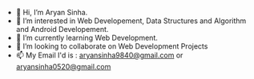 - 👋 Hi, I’m Aryan Sinha.
- 👀 I’m interested in Web Developement, Data Structures and Algorithm and Android Developement.
- 🌱 I’m currently learning Web Development.
- 💞️ I’m looking to collaborate on Web Development Projects
- 📫 My Email I'd is : aryansinha9840@gmail.com or aryansinha0520@gmail.com

<!---
ArisonKing/ArisonKing is a ✨ special ✨ repository because its `README.md` (this file) appears on your GitHub profile.
You can click the Preview link to take a look at your changes.
--->
